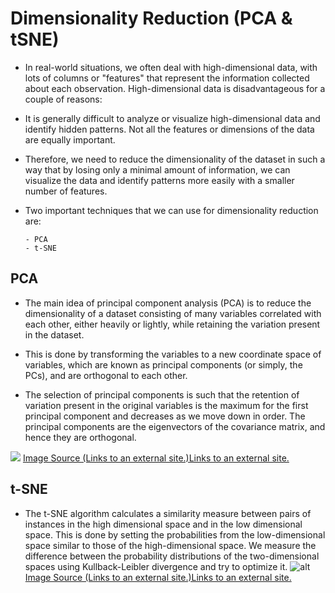 # Dimensionality Reduction (PCA & tSNE)

- In real-world situations, we often deal with high-dimensional data, with lots of columns or "features" that represent the information collected about each observation. High-dimensional data is disadvantageous for a couple of reasons:

- It is generally difficult to analyze or visualize high-dimensional data and identify hidden patterns.
  Not all the features or dimensions of the data are equally important.
- Therefore, we need to reduce the dimensionality of the dataset in such a way that by losing only a minimal amount of information, we can visualize the data and identify patterns more easily with a smaller number of features.

- Two important techniques that we can use for dimensionality reduction are:

      - PCA
      - t-SNE

## PCA

- The main idea of principal component analysis (PCA) is to reduce the dimensionality of a dataset consisting of many variables correlated with each other, either heavily or lightly, while retaining the variation present in the dataset.

- This is done by transforming the variables to a new coordinate space of variables, which are known as principal components (or simply, the PCs), and are orthogonal to each other.

- The selection of principal components is such that the retention of variation present in the original variables is the maximum for the first principal component and decreases as we move down in order. The principal components are the eigenvectors of the covariance matrix, and hence they are orthogonal.

![](https://olympus.mygreatlearning.com/courses/74508/files/4905865/preview?verifier=gJMFZVuuqgiKNXXZRKd3xNNcHezXwrvO1YDPQpjX)
[Image Source (Links to an external site.)Links to an external site.](https://medium.com/@raghavan99o/principal-component-analysis-pca-explained-and-implemented-eeab7cb73b72)

## t-SNE

- The t-SNE algorithm calculates a similarity measure between pairs of instances in the high dimensional space and in the low dimensional space. This is done by setting the probabilities from the low-dimensional space similar to those of the high-dimensional space. We measure the difference between the probability distributions of the two-dimensional spaces using Kullback-Leibler divergence and try to optimize it.
  ![alt](https://olympus.mygreatlearning.com/courses/74508/files/4905868/preview?verifier=gl6O10NcGdaQbpTcyWSNdZZ0N6KElJm791vD32qu)
  [Image Source (Links to an external site.)Links to an external site.](http://datasciencecornwall.blogspot.com/2020/04/visualising-high-dimensional-data-with.html)

  
